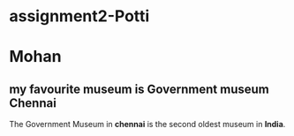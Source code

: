# assignment2-Potti
# Mohan
## my favourite museum is Government museum Chennai
The Government Museum in **chennai** is the second oldest museum in **India**.
